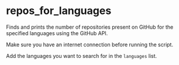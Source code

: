 # repos_for_languages
Finds and prints the number of repositories present on GitHub for the specified languages using the GitHub API.

Make sure you have an internet connection before running the script.

Add the languages you want to search for in the `languages` list.
